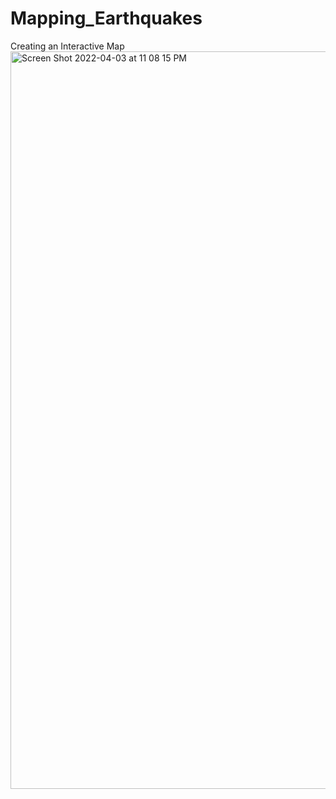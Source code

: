 # Mapping_Earthquakes
Creating an Interactive Map
<img width="1180" alt="Screen Shot 2022-04-03 at 11 08 15 PM" src="https://user-images.githubusercontent.com/96555487/161473109-a40d83df-5bc1-488c-957a-7a85ec73c1a9.png">
